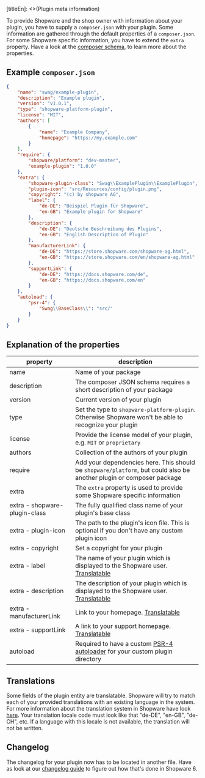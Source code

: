 [titleEn]: <>(Plugin meta information)

To provide Shopware and the shop owner with information about your plugin, you have to supply a `composer.json` with your plugin.
Some information are gathered through the default properties of a `composer.json`.
For some Shopware specific information, you have to extend the `extra` property.
Have a look at the [composer schema](https://getcomposer.org/doc/04-schema.md), to learn more about the properties.

## Example `composer.json`

```json
{
    "name": "swag/example-plugin",
    "description": "Example plugin",
    "version": "v1.0.1",
    "type": "shopware-platform-plugin",
    "license": "MIT",
    "authors": [
        {
            "name": "Example Company",
            "homepage": "https://my.example.com"
        }
    ],
    "require": {
        "shopware/platform": "dev-master",
        "example-plugin": "1.0.0"
    },
    "extra": {
        "shopware-plugin-class": "Swag\\ExamplePlugin\\ExamplePlugin",
        "plugin-icon": "src/Resources/config/plugin.png",
        "copyright": "(c) by shopware AG",
        "label": {
            "de-DE": "Beispiel Plugin für Shopware",
            "en-GB": "Example plugin for Shopware"
        },
        "description": {
            "de-DE": "Deutsche Beschreibung des Plugins",
            "en-GB": "English Description of Plugin"
        },
        "manufacturerLink": {
            "de-DE": "https://store.shopware.com/shopware-ag.html",
            "en-GB": "https://store.shopware.com/en/shopware-ag.html"
        },
        "supportLink": {
            "de-DE": "https://docs.shopware.com/de",
            "en-GB": "https://docs.shopware.com/en"
        }
    },
    "autoload": {
        "psr-4": {
            "Swag\\BaseClass\\": "src/"
        }
    }
}
```

## Explanation of the properties

|             property            |                                                             description                                                          |
|---------------------------------|----------------------------------------------------------------------------------------------------------------------------------|
| name                            | Name of your package                                                                                                             |
| description                     | The composer JSON schema requires a short description of your package                                                            |
| version                         | Current version of your plugin                                                                                                   |
| type                            | Set the type to `shopware-platform-plugin`. Otherwise Shopware won't be able to recognize your plugin                            |
| license                         | Provide the license model of your plugin, e.g. `MIT` or `proprietary`                                                            |
| authors                         | Collection of the authors of your plugin                                                                                         |
| require                         | Add your dependencies here. This should be `shopware/platform`, but could also be another plugin or composer package             |
| extra                           | The `extra` property is used to provide some Shopware specific information                                                       |
| extra - shopware-plugin-class   | The fully qualified class name of your plugin's base class                                                                       |
| extra - plugin-icon             | The path to the plugin's icon file. This is optional if you don't have any custom plugin icon                                    |
| extra - copyright               | Set a copyright for your plugin                                                                                                  |
| extra - label                   | The name of your plugin which is displayed to the Shopware user. [Translatable](./050-plugin-information.md#translations)        |
| extra - description             | The description of your plugin which is displayed to the Shopware user. [Translatable](./050-plugin-information.md#translations) |
| extra - manufacturerLink        | Link to your homepage. [Translatable](./050-plugin-information.md#translations)                                                  |
| extra - supportLink             | A link to your support homepage. [Translatable](./050-plugin-information.md#translations)                                        |
| autoload                        | Required to have a custom [PSR-4 autoloader](https://getcomposer.org/doc/04-schema.md#psr-4) for your custom plugin directory |

## Translations

Some fields of the plugin entity are translatable.
Shopware will try to match each of your provided translations with an existing language in the system.
For more information about the translation system in Shopware have look [here](./../1-core/20-data-abstraction-layer/040-translation-handling.md).
Your translation locale code must look like that "de-DE", "en-GB", "de-CH", etc.
If a language with this locale is not available, the translation will not be written.

## Changelog

The changelog for your plugin now has to be located in another file.
Have as look at our [changelog guide](./060-plugin-changelog.md) to figure out how that's done in Shopware 6.